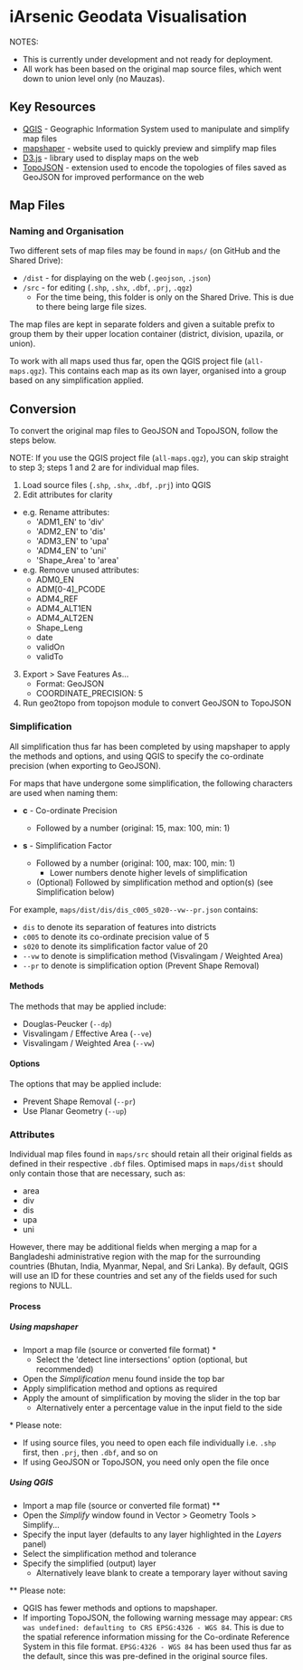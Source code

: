 # iArsenic Geodata Visualisation

NOTES: 
* This is currently under development and not ready for deployment.
* All work has been based on the original map source files, which went down to union level only (no Mauzas).

## Key Resources

* [QGIS](https://qgis.org/) - Geographic Information System used to manipulate and simplify map files
* [mapshaper](https://mapshaper.org) - website used to quickly preview and simplify map files
* [D3.js](https://d3js.org/) - library used to display maps on the web
* [TopoJSON](https://github.com/topojson/topojson) - extension used to encode the topologies of files saved as GeoJSON for improved performance on the web

## Map Files

### Naming and Organisation

Two different sets of map files may be found in `maps/` (on GitHub and the Shared Drive):

* `/dist` - for displaying on the web (`.geojson`, `.json`)
* `/src` - for editing (`.shp`, `.shx`, `.dbf`, `.prj`, `.qgz`)
  * For the time being, this folder is only on the Shared Drive. This is due to there being large file sizes.

The map files are kept in separate folders and given a suitable prefix to group them by their upper location container (district, division, upazila, or union).

To work with all maps used thus far, open the QGIS project file (`all-maps.qgz`). This contains each map as its own layer, organised into a group based on any simplification applied.

## Conversion

To convert the original map files to GeoJSON and TopoJSON, follow the steps below.

NOTE: If you use the QGIS project file (`all-maps.qgz`), you can skip straight to step 3; steps 1 and 2 are for individual map files.

1. Load source files (`.shp`, `.shx`, `.dbf`, `.prj`) into QGIS
2. Edit attributes for clarity
  * e.g. Rename attributes:
    * 'ADM1\_EN' to 'div'
    * 'ADM2\_EN' to 'dis'
    * 'ADM3\_EN' to 'upa'
    * 'ADM4\_EN' to 'uni'
    * 'Shape\_Area' to 'area'
  * e.g. Remove unused attributes:
    * ADM0\_EN
    * ADM\[0-4\]\_PCODE
    * ADM4\_REF
    * ADM4\_ALT1EN
    * ADM4\_ALT2EN
    * Shape\_Leng
    * date
    * validOn
    * validTo
3. Export > Save Features As...
    * Format: GeoJSON
    * COORDINATE_PRECISION: 5
4. Run geo2topo from topojson module to convert GeoJSON to TopoJSON

### Simplification

All simplification thus far has been completed by using mapshaper to apply the methods and options, and using QGIS to specify the co-ordinate precision (when exporting to GeoJSON).

For maps that have undergone some simplification, the following characters are used when naming them:

* __c__ - Co-ordinate Precision
    * Followed by a number (original: 15, max: 100, min: 1)

* __s__ - Simplification Factor
    * Followed by a number (original: 100, max: 100, min: 1)
        * Lower numbers denote higher levels of simplification
    * (Optional) Followed by simplification method and option(s) (see Simplification below)

For example, `maps/dist/dis/dis_c005_s020--vw--pr.json` contains:

* `dis` to denote its separation of features into districts
* `c005` to denote its co-ordinate precision value of 5
* `s020` to denote its simplification factor value of 20
* `--vw` to denote is simplification method (Visvalingam / Weighted Area)
* `--pr` to denote is simplification option (Prevent Shape Removal)

#### Methods

The methods that may be applied include:

* Douglas-Peucker (`--dp`)
* Visvalingam / Effective Area (`--ve`)
* Visvalingam / Weighted Area (`--vw`)

#### Options

The options that may be applied include:

* Prevent Shape Removal (`--pr`)
* Use Planar Geometry (`--up`)

### Attributes

Individual map files found in `maps/src` should retain all their original fields as defined in their respective `.dbf` files. Optimised maps in `maps/dist` should only contain those that are necessary, such as:

* area
* div
* dis
* upa
* uni

However, there may be additional fields when merging a map for a Bangladeshi administrative region with the map for the surrounding countries (Bhutan, India, Myanmar, Nepal, and Sri Lanka). By default, QGIS will use an ID for these countries and set any of the fields used for such regions to NULL.

#### Process

##### Using mapshaper

* Import a map file (source or converted file format) \*
  * Select the 'detect line intersections' option (optional, but recommended)
* Open the *Simplification* menu found inside the top bar
* Apply simplification method and options as required
* Apply the amount of simplification by moving the slider in the top bar
  * Alternatively enter a percentage value in the input field to the side


\* Please note:
* If using source files, you need to open each file individually i.e. `.shp` first, then `.prj`, then `.dbf`, and so on
* If using GeoJSON or TopoJSON, you need only open the file once

##### Using QGIS

* Import a map file (source or converted file format) \*\*
* Open the *Simplify* window found in Vector > Geometry Tools > Simplify...
* Specify the input layer (defaults to any layer highlighted in the *Layers* panel)
* Select the simplification method and tolerance
* Specify the simplified (output) layer
  * Alternatively leave blank to create a temporary layer without saving

\*\* Please note: 
* QGIS has fewer methods and options to mapshaper.
* If importing TopoJSON, the following warning message may appear: `CRS was undefined: defaulting to CRS EPSG:4326 - WGS 84`. This is due to the spatial reference information missing for the Co-ordinate Reference System in this file format. `EPSG:4326 - WGS 84` has been used thus far as the default, since this was pre-defined in the original source files.